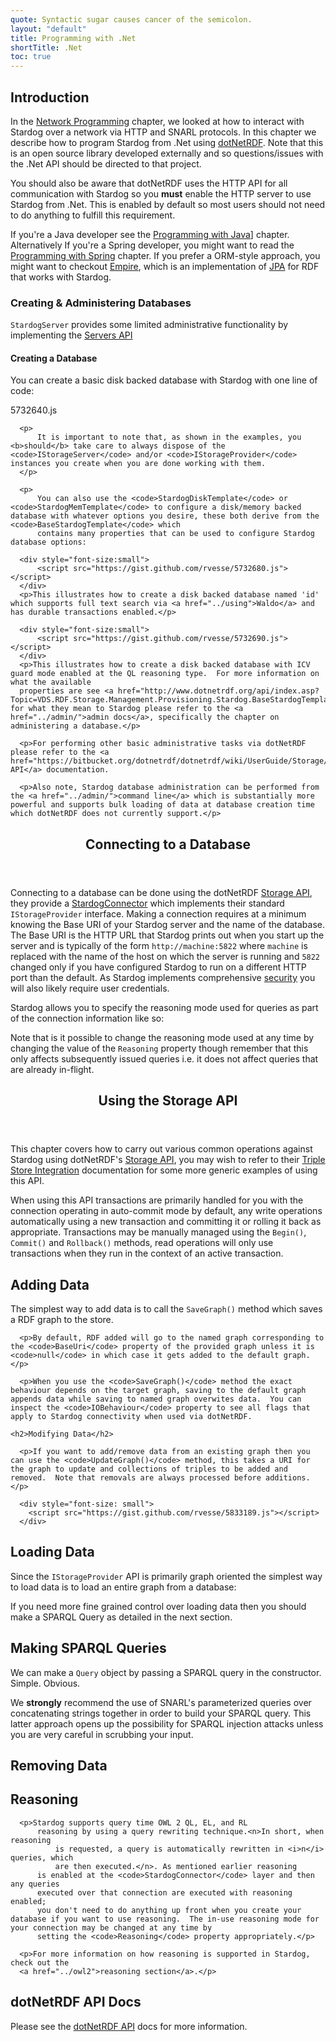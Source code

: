 ```yaml
---
quote: Syntactic sugar causes cancer of the semicolon.
layout: "default"
title: Programming with .Net
shortTitle: .Net
toc: true
---
```


## Introduction

In the [Network Programming](../network/) chapter, we looked at 
how to interact with Stardog over a network via HTTP and SNARL
protocols.  In this chapter we describe how to program Stardog 
from .Net using [dotNetRDF][].  Note that this is an open source
library developed externally and so questions/issues with the 
.Net API should be directed to that project.

You should also be aware that dotNetRDF uses the HTTP API for all
communication with Stardog so you <strong>must</strong> enable 
the HTTP server to use Stardog from .Net.  This is enabled by 
default so most users should not need to do anything to fulfill
this requirement.

[dotNetRDF]: http://www.dotnetrdf.org

If you're a Java developer see the [Programming with Java](../java)]
chapter.  Alternatively If you're a Spring developer, you might want
to read the [Programming with Spring](../spring) chapter.  If you 
prefer a ORM-style approach, you might want to checkout 
[Empire](https://github.com/mhgrove/Empire), which is an implementation
of [JPA](http://www.oracle.com/technetwork/java/javaee/tech/persistence-jsp-140049.html) 
for RDF that works with Stardog.

### Creating & Administering Databases

`StardogServer` provides some limited administrative functionality by
implementing the [Servers API][]

[Servers API]: https://bitbucket.org/dotnetrdf/dotnetrdf/wiki/UserGuide/Storage/Servers

#### Creating a Database

You can create a basic disk backed database with Stardog with one line of code:

<gist>5732640.js</gist>

      <p>
		  It is important to note that, as shown in the examples, you <b>should</b> take care to always dispose of the <code>IStorageServer</code> and/or <code>IStorageProvider</code> instances you create when you are done working with them.
	  </p>

	  <p>
		  You can also use the <code>StardogDiskTemplate</code> or <code>StardogMemTemplate</code> to configure a disk/memory backed database with whatever options you desire, these both derive from the <code>BaseStardogTemplate</code> which
          contains many properties that can be used to configure Stardog database options:

	  <div style="font-size:small">
		  <script src="https://gist.github.com/rvesse/5732680.js"></script>
	  </div>
	  <p>This illustrates how to create a disk backed database named 'id' which supports full text search via <a href="../using">Waldo</a> and has durable transactions enabled.</p>

	  <div style="font-size:small">
		  <script src="https://gist.github.com/rvesse/5732690.js"></script>
	  </div>
	  <p>This illustrates how to create a disk backed database with ICV guard mode enabled at the QL reasoning type.  For more information on what the available
	  properties are see <a href="http://www.dotnetrdf.org/api/index.asp?Topic=VDS.RDF.Storage.Management.Provisioning.Stardog.BaseStardogTemplate">BaseStardogTemplate</a>, for what they mean to Stardog please refer to the <a href="../admin/">admin docs</a>, specifically the chapter on administering a database.</p>
	  
	  <p>For performing other basic administrative tasks via dotNetRDF please refer to the <a href="https://bitbucket.org/dotnetrdf/dotnetrdf/wiki/UserGuide/Storage/Servers">Servers API</a> documentation.

	  <p>Also note, Stardog database administration can be performed from the <a href="../admin/">command line</a> which is substantially more powerful and supports bulk loading of data at database creation time which dotNetRDF does not currently support.</p>
  </section>

  <section id="connection"><header><h1 id='chapter'>Connecting to a Database</h1></header>

  <p>
  Connecting to a database can be done using the dotNetRDF <a href="https://bitbucket.org/dotnetrdf/dotnetrdf/wiki/UserGuide/Storage%20API">Storage API</a>, they provide a <a href="http://www.dotnetrdf.org/api/index.asp?Topic=VDS.RDF.Storage.StardogConnector">StardogConnector</a> which implements their standard <code>IStorageProvider</code> interface.
  Making a connection requires at a minimum knowing the Base URI of your Stardog server and the name of the database.  The Base URI is the HTTP URL that Stardog prints out when you start up the server and is typically of the form <code>http://machine:5822</code> where <code>machine</code> is replaced with the name of the host on which the server
   is running and <code>5822</code> changed only if you have configured Stardog to run on a different HTTP port than the default.  As Stardog implements comprehensive <a href="../security">security</a> you will also likely require user credentials.
  </p>

  <div style="font-size: small">
    <script src="https://gist.github.com/rvesse/5732808.js"></script>
  </div>
  
  <p>
    Stardog allows you to specify the reasoning mode used for queries as part of the connection information like so:
  </p>
  
  <div style="font-size: small">
    <script src="https://gist.github.com/rvesse/5732812.js"></script>
  </div>
  
  <p>
  	Note that is it possible to change the reasoning mode used at any time by changing the value of the <code>Reasoning</code> property though remember that this only affects subsequently issued queries i.e. it does not affect queries that are already in-flight.
  </p>

  </section>

  <section id="storage-api"><header><h1 id='chapter'>Using the Storage API</h1></header>

  <p>
	  This chapter covers how to carry out various common operations against Stardog using dotNetRDF's <a href="https://bitbucket.org/dotnetrdf/dotnetrdf/wiki/UserGuide/Storage%20API">Storage API</a>, you may wish to refer to their <a href="https://bitbucket.org/dotnetrdf/dotnetrdf/wiki/UserGuide/Triple%20Store%20Integration">Triple Store Integration</a> documentation for some more generic examples of using this API.
  </p>
  
  <p>
      When using this API transactions are primarily handled for you with the connection operating in auto-commit mode by default, any write operations automatically using a new transaction and committing it or rolling it back as appropriate.
      Transactions may be manually managed using the <code>Begin()</code>, <code>Commit()</code> and <code>Rollback()</code> methods, read operations will only use transactions when they run in the context of an active transaction.
  </p>

  <h2>Adding Data</h2>
  
  <p>
  	The simplest way to add data is to call the <code>SaveGraph()</code> method which saves a RDF graph to the store.
  </p>

  <div style="font-size: small">
    <script src="https://gist.github.com/rvesse/5786144.js"></script>
  </div>

	  <p>By default, RDF added will go to the named graph corresponding to the <code>BaseUri</code> property of the provided graph unless it is <code>null</code> in which case it gets added to the default graph.</p>
	  
	  <p>When you use the <code>SaveGraph()</code> method the exact behaviour depends on the target graph, saving to the default graph appends data while saving to named graph overwites data.  You can inspect the <code>IOBehaviour</code> property to see all flags that apply to Stardog connectivity when used via dotNetRDF.
	  
	<h2>Modifying Data</h2>
	  
	  <p>If you want to add/remove data from an existing graph then you can use the <code>UpdateGraph()</code> method, this takes a URI for the graph to update and collections of triples to be added and removed.  Note that removals are always processed before additions.</p>
	  
	  <div style="font-size: small">
	    <script src="https://gist.github.com/rvesse/5833189.js"></script>
	  </div>
	  
  <h2>Loading Data</h2>
  
  <p>
    Since the <code>IStorageProvider</code> API is primarily graph oriented the simplest way to load data is to load an entire graph from a database:
  </p>
  
  <div style="font-size: small">
  	<script src="https://gist.github.com/rvesse/5786161.js"></script>
  </div>
  
  <p>
    If you need more fine grained control over loading data then you should make a SPARQL Query as detailed in the next section.
  </p>

  <h2>Making SPARQL Queries</h2>

  

  <div style="font-size: small">
    <!-- TODO: Gist for SparqlParameterizedString -->
  </div>

  <p>We can make a <code>Query</code> object by passing a SPARQL query in the constructor. Simple. Obvious.</p>

  <!-- TODO Write up making queries -->

  <p>We <b>strongly</b> recommend the use of SNARL's parameterized queries over concatenating strings together in order to build your SPARQL query.  This latter
      approach opens up the possibility for SPARQL injection attacks unless you are very careful in scrubbing your input.</p>

  <h2>Removing Data</h2>

  <div style="font-size: small">
    <!-- TODO: Gist for DeleteGraph() -->
  </div>

  <!-- TODO: Write up removing data using UpdateGraph() -->

  <h2>Reasoning</h2>

	  <p>Stardog supports query time OWL 2 QL, EL, and RL
		  reasoning by using a query rewriting technique.<n>In short, when reasoning
			  is requested, a query is automatically rewritten in <i>n</i> queries, which
			  are then executed.</n>. As mentioned earlier reasoning
		  is enabled at the <code>StardogConnector</code> layer and then any queries
		  executed over that connection are executed with reasoning enabled;
		  you don't need to do anything up front when you create your database if you want to use reasoning.  The in-use reasoning mode for your connection may be changed at any time by
		  setting the <code>Reasoning</code> property appropriately.</p>

	  <p>For more information on how reasoning is supported in Stardog, check out the
	  <a href="../owl2">reasoning section</a>.</p>
	  
  <h2>dotNetRDF API Docs</h2>

  <p>Please see the <a href="http://www.dotnetrdf.org/api/">dotNetRDF API</a> docs for more
information.</p>